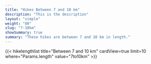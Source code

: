 ```yaml
---
title: "Hikes Between 7 and 10 km"
description: "This is the description"
layout: "simple"
weight: "80"
slug: "7-10km"
showSummary: true
summary: "These hikes are between 7 and 10 km in length."
---
```


{{< hikelengthlist title="Between 7 and 10 km" cardView=true limit=10 where="Params.length" value="7to10km" >}}